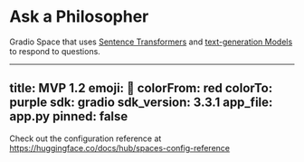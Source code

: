# Ask a Philosopher

Gradio Space that uses [Sentence Transformers](https://www.sbert.net/docs/hugging_face.html) and [text-generation Models](https://huggingface.co/distilgpt2) to respond to questions.

---
title: MVP 1.2
emoji: 🐠
colorFrom: red
colorTo: purple
sdk: gradio
sdk_version: 3.3.1
app_file: app.py
pinned: false
---

Check out the configuration reference at https://huggingface.co/docs/hub/spaces-config-reference
